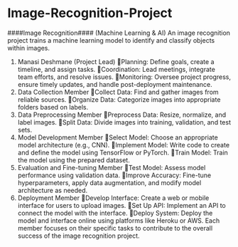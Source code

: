 # Image-Recognition-Project
####Image Recognition####
(Machine Learning & AI)
An image recognition project trains a machine learning model to identify and classify objects within images.
1. Manasi Deshmane (Project Lead)
Planning: Define goals, create a timeline, and assign tasks.
Coordination: Lead meetings, integrate team efforts, and resolve issues.
Monitoring: Oversee project progress, ensure timely updates, and handle post-deployment maintenance.
2. Data Collection Member
Collect Data: Find and gather images from reliable sources.
Organize Data: Categorize images into appropriate folders based on labels.
3. Data Preprocessing Member
Preprocess Data: Resize, normalize, and label images.
Split Data: Divide images into training, validation, and test sets.
4. Model Development Member
Select Model: Choose an appropriate model architecture (e.g., CNN).
Implement Model: Write code to create and define the model using TensorFlow or PyTorch.
Train Model: Train the model using the prepared dataset.
5. Evaluation and Fine-tuning Member
Test Model: Assess model performance using validation data.
Improve Accuracy: Fine-tune hyperparameters, apply data augmentation, and modify model architecture as needed.
6. Deployment Member
Develop Interface: Create a web or mobile interface for users to upload images.
Set Up API: Implement an API to connect the model with the interface.
Deploy System: Deploy the model and interface online using platforms like Heroku or AWS.
Each member focuses on their specific tasks to contribute to the overall success of the image recognition project.
